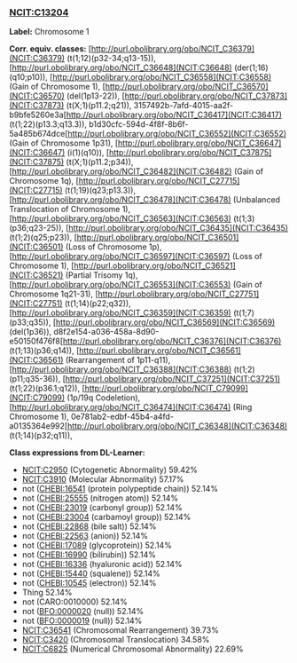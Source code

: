 
### [NCIT:C13204](http://purl.obolibrary.org/obo/NCIT_C13204)
**Label:** Chromosome 1

**Corr. equiv. classes:** [http://purl.obolibrary.org/obo/NCIT_C36379](NCIT:C36379) (t(1;12)(p32-34;q13-15)), [http://purl.obolibrary.org/obo/NCIT_C36648](NCIT:C36648) (der(1;16)(q10;p10)), [http://purl.obolibrary.org/obo/NCIT_C36558](NCIT:C36558) (Gain of Chromosome 1), [http://purl.obolibrary.org/obo/NCIT_C36570](NCIT:C36570) (del(1p13-22)), [http://purl.obolibrary.org/obo/NCIT_C37873](NCIT:C37873) (t(X;1)(p11.2;q21)), 3157492b-7afd-4015-aa2f-b9bfe5260e3a[http://purl.obolibrary.org/obo/NCIT_C36417](NCIT:C36417) (t(1;22)(p13.3;q13.3)), b1d30cfc-594d-4f8f-8b6f-5a485b674dce[http://purl.obolibrary.org/obo/NCIT_C36552](NCIT:C36552) (Gain of Chromosome 1p31), [http://purl.obolibrary.org/obo/NCIT_C36647](NCIT:C36647) (i(1)(q10)), [http://purl.obolibrary.org/obo/NCIT_C37875](NCIT:C37875) (t(X;1)(p11.2;p34)), [http://purl.obolibrary.org/obo/NCIT_C36482](NCIT:C36482) (Gain of Chromosome 1q), [http://purl.obolibrary.org/obo/NCIT_C27715](NCIT:C27715) (t(1;19)(q23;p13.3)), [http://purl.obolibrary.org/obo/NCIT_C36478](NCIT:C36478) (Unbalanced Translocation of Chromosome 1), [http://purl.obolibrary.org/obo/NCIT_C36563](NCIT:C36563) (t(1;3)(p36;q23-25)), [http://purl.obolibrary.org/obo/NCIT_C36435](NCIT:C36435) (t(1;2)(q25;p23)), [http://purl.obolibrary.org/obo/NCIT_C36501](NCIT:C36501) (Loss of Chromosome 1p), [http://purl.obolibrary.org/obo/NCIT_C36597](NCIT:C36597) (Loss of Chromosome 1), [http://purl.obolibrary.org/obo/NCIT_C36521](NCIT:C36521) (Partial Trisomy 1q), [http://purl.obolibrary.org/obo/NCIT_C36553](NCIT:C36553) (Gain of Chromosome 1q21-31), [http://purl.obolibrary.org/obo/NCIT_C27751](NCIT:C27751) (t(1;14)(p22;q32)), [http://purl.obolibrary.org/obo/NCIT_C36359](NCIT:C36359) (t(1;7)(p33;q35)), [http://purl.obolibrary.org/obo/NCIT_C36569](NCIT:C36569) (del(1p36)), d8f2e154-a036-458a-8d90-e50150f476f8[http://purl.obolibrary.org/obo/NCIT_C36376](NCIT:C36376) (t(1;13)(p36;q14)), [http://purl.obolibrary.org/obo/NCIT_C36561](NCIT:C36561) (Rearrangement of 1p11-q11), [http://purl.obolibrary.org/obo/NCIT_C36388](NCIT:C36388) (t(1;2)(p11;q35-36)), [http://purl.obolibrary.org/obo/NCIT_C37251](NCIT:C37251) (t(1;22)(p36.1;q12)), [http://purl.obolibrary.org/obo/NCIT_C79099](NCIT:C79099) (1p/19q Codeletion), [http://purl.obolibrary.org/obo/NCIT_C36474](NCIT:C36474) (Ring Chromosome 1), 0e781ab2-edbf-45b4-a4fd-a0135364e992[http://purl.obolibrary.org/obo/NCIT_C36348](NCIT:C36348) (t(1;14)(p32;q11)), 

**Class expressions from DL-Learner:**

- [NCIT:C2950](http://purl.obolibrary.org/obo/NCIT_C2950) (Cytogenetic Abnormality) 59.42%
- [NCIT:C3910](http://purl.obolibrary.org/obo/NCIT_C3910) (Molecular Abnormality) 57.17%
- not ([CHEBI:16541](http://purl.obolibrary.org/obo/CHEBI_16541) (protein polypeptide chain)) 52.14%
- not ([CHEBI:25555](http://purl.obolibrary.org/obo/CHEBI_25555) (nitrogen atom)) 52.14%
- not ([CHEBI:23019](http://purl.obolibrary.org/obo/CHEBI_23019) (carbonyl group)) 52.14%
- not ([CHEBI:23004](http://purl.obolibrary.org/obo/CHEBI_23004) (carbamoyl group)) 52.14%
- not ([CHEBI:22868](http://purl.obolibrary.org/obo/CHEBI_22868) (bile salt)) 52.14%
- not ([CHEBI:22563](http://purl.obolibrary.org/obo/CHEBI_22563) (anion)) 52.14%
- not ([CHEBI:17089](http://purl.obolibrary.org/obo/CHEBI_17089) (glycoprotein)) 52.14%
- not ([CHEBI:16990](http://purl.obolibrary.org/obo/CHEBI_16990) (bilirubin)) 52.14%
- not ([CHEBI:16336](http://purl.obolibrary.org/obo/CHEBI_16336) (hyaluronic acid)) 52.14%
- not ([CHEBI:15440](http://purl.obolibrary.org/obo/CHEBI_15440) (squalene)) 52.14%
- not ([CHEBI:10545](http://purl.obolibrary.org/obo/CHEBI_10545) (electron)) 52.14%
- Thing 52.14%
- not (CARO:0010000) 52.14%
- not ([BFO:0000020](http://purl.obolibrary.org/obo/BFO_0000020) (null)) 52.14%
- not ([BFO:0000019](http://purl.obolibrary.org/obo/BFO_0000019) (null)) 52.14%
- [NCIT:C36541](http://purl.obolibrary.org/obo/NCIT_C36541) (Chromosomal Rearrangement) 39.73%
- [NCIT:C3420](http://purl.obolibrary.org/obo/NCIT_C3420) (Chromosomal Translocation) 34.58%
- [NCIT:C6825](http://purl.obolibrary.org/obo/NCIT_C6825) (Numerical Chromosomal Abnormality) 22.69%


